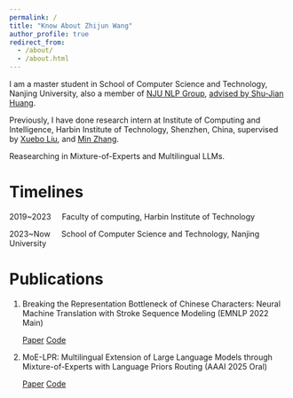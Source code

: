 ```yaml
---
permalink: /
title: "Know About Zhijun Wang"
author_profile: true
redirect_from: 
  - /about/
  - /about.html
---
```


I am a master student in School of Computer Science and Technology, Nanjing University, also a member of [NJU NLP Group](https://nlp.nju.edu.cn/homepage/), [advised by Shu-Jian Huang](http://nlp.nju.edu.cn/huangsj/).

Previously, I have done research intern at Institute of Computing and Intelligence, Harbin Institute of Technology, Shenzhen, China, 
supervised by [Xuebo Liu](https://sunbowliu.github.io/), and [Min Zhang](https://zhangminsuda.github.io/).

Reasearching in Mixture-of-Experts and Multilingual LLMs.

Timelines
======
2019~2023&nbsp;&nbsp;&nbsp;&nbsp;&nbsp;Faculty of computing, Harbin Institute of Technology

2023~Now&nbsp;&nbsp;&nbsp;&nbsp;&nbsp;School of Computer Science and Technology, Nanjing University

Publications
======
1. Breaking the Representation Bottleneck of Chinese Characters: Neural Machine Translation with Stroke Sequence Modeling (EMNLP 2022 Main)
   
   [Paper](https://aclanthology.org/2022.emnlp-main.434/) [Code](https://github.com/zjwang21/StrokeNet)
   
3. MoE-LPR: Multilingual Extension of Large Language Models through Mixture-of-Experts with Language Priors Routing (AAAI 2025 Oral)
   
   [Paper](https://arxiv.org/abs/2408.11396) [Code](https://github.com/NJUNLP/MoE-LPR)
